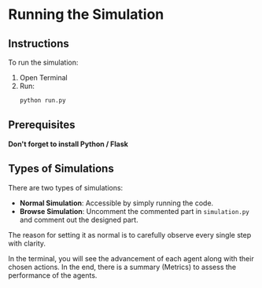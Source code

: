 # Running the Simulation

## Instructions
To run the simulation:
1. Open Terminal
2. Run:
   ```bash
   python run.py
   ```

## Prerequisites
**Don't forget to install Python / Flask**

## Types of Simulations
There are two types of simulations:
- **Normal Simulation**: Accessible by simply running the code.
- **Browse Simulation**: Uncomment the commented part in `simulation.py` and comment out the designed part.

The reason for setting it as normal is to carefully observe every single step with clarity. 

In the terminal, you will see the advancement of each agent along with their chosen actions. In the end, there is a summary (Metrics) to assess the performance of the agents.
